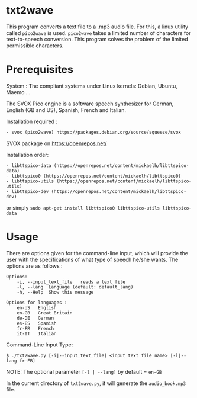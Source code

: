 txt2wave
=========

This program converts a text file to a .mp3 audio file. For this, a linux utility called `pico2wave` is used. `pico2wave` takes a limited number of characters for text-to-speech conversion. This program solves the problem of the limited permissible characters.

Prerequisites
==============

System : The compliant systems under Linux kernels: Debian, Ubuntu, Maemo ...

The SVOX Pico engine is a software speech synthesizer for German, English (GB and US), Spanish, French and Italian.

Installation required :

    - svox (pico2wave) https://packages.debian.org/source/squeeze/svox

SVOX package on https://openrepos.net/

Installation order:

    - libttspico-data (https://openrepos.net/content/mickaelh/libttspico-data)
    - libttspico0 (https://openrepos.net/content/mickaelh/libttspico0)
    - libttspico-utils (https://openrepos.net/content/mickaelh/libttspico-utils)
    - libttspico-dev (https://openrepos.net/content/mickaelh/libttspico-dev)

or simply `sudo apt-get install libttspico0 libttspico-utils libttspico-data`

Usage
=======

There are options given for the command-line input, which will provide the user with the specifications of what type of speech he/she wants. The options are as follows :

    Options:
        -i, --input_text_file   reads a text file
        -l, --lang  Language (default: default_lang)
        -h, --Help  Show this message

    Options for languages :
        en-US   English
        en-GB   Great Britain
        de-DE   German
        es-ES   Spanish
        fr-FR   French
        it-IT   Italian

Command-Line Input Type:

    $ ./txt2wave.py [-i|--input_text_file] <input text file name> [-l|--lang fr-FR]

NOTE:
The optional parameter `[-l | --lang]` by default = `en-GB`

In the current directory of `txt2wave.py`, it will generate the `audio_book.mp3` file.

